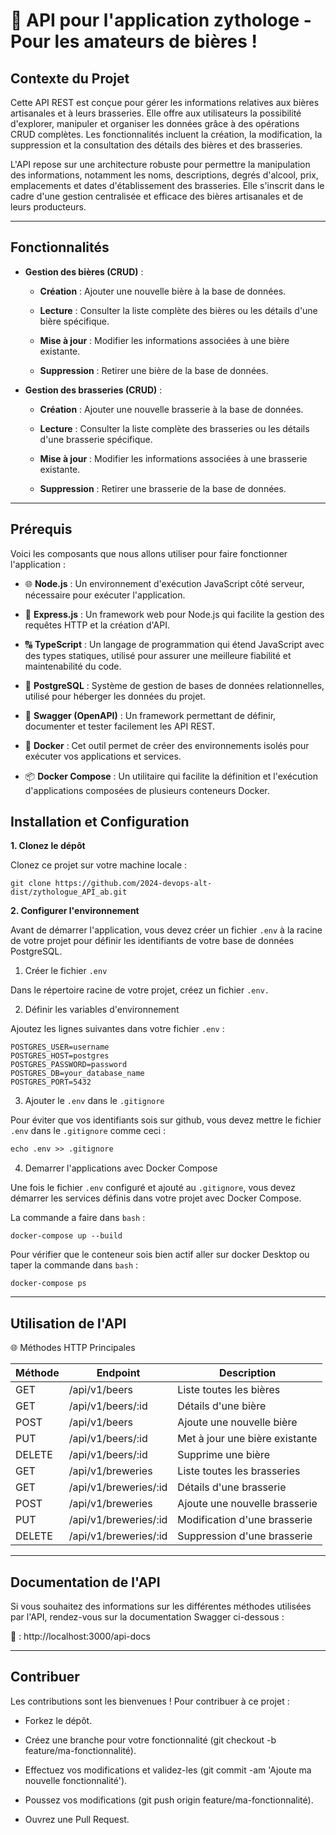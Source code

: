 # 🍻 API pour l'application zythologe - Pour les amateurs de bières !

## Contexte du Projet

Cette API REST est conçue pour gérer les informations relatives aux bières artisanales et à leurs brasseries. Elle offre aux utilisateurs la possibilité d'explorer, manipuler et organiser les données grâce à des opérations CRUD complètes. Les fonctionnalités incluent la création, la modification, la suppression et la consultation des détails des bières et des brasseries.

L'API repose sur une architecture robuste pour permettre la manipulation des informations, notamment les noms, descriptions, degrés d'alcool, prix, emplacements et dates d'établissement des brasseries. Elle s'inscrit dans le cadre d'une gestion centralisée et efficace des bières artisanales et de leurs producteurs.

---

## Fonctionnalités

- **Gestion des bières (CRUD)** :

    - **Création** : Ajouter une nouvelle bière à la base de données.

    - **Lecture** : Consulter la liste complète des bières ou les détails d'une bière spécifique.

    - **Mise à jour** : Modifier les informations associées à une bière existante.

    - **Suppression** : Retirer une bière de la base de données.

- **Gestion des brasseries (CRUD)** :

    - **Création** : Ajouter une nouvelle brasserie à la base de données.

    - **Lecture** : Consulter la liste complète des brasseries ou les détails d'une brasserie spécifique.

    - **Mise à jour** : Modifier les informations associées à une brasserie existante.

    - **Suppression** : Retirer une brasserie de la base de données.

---

## Prérequis

Voici les composants que nous allons utiliser pour faire fonctionner l'application :

- 🌐 **Node.js** : Un environnement d'exécution JavaScript côté serveur, nécessaire pour exécuter l'application.

- 🚀 **Express.js** : Un framework web pour Node.js qui facilite la gestion des requêtes HTTP et la création d'API.

- 🔠 **TypeScript** : Un langage de programmation qui étend JavaScript avec des types statiques, utilisé pour assurer une meilleure fiabilité et maintenabilité du code.

- 🐘 **PostgreSQL** : Système de gestion de bases de données relationnelles, utilisé pour héberger les données du projet.

- 📑 **Swagger (OpenAPI)** : Un framework permettant de définir, documenter et tester facilement les API REST.

- 🐳 **Docker** : Cet outil permet de créer des environnements isolés pour exécuter vos applications et services.

- 📦 **Docker Compose** : Un utilitaire qui facilite la définition et l'exécution d'applications composées de plusieurs conteneurs Docker.


## Installation et Configuration

**1. Clonez le dépôt**

Clonez ce projet sur votre machine locale :

```
git clone https://github.com/2024-devops-alt-dist/zythologue_API_ab.git
```
**2. Configurer l'environnement**

Avant de démarrer l'application, vous devez créer un fichier `.env` à la racine de votre projet pour définir les identifiants de votre base de données PostgreSQL.

1. Créer le fichier `.env`

Dans le répertoire racine de votre projet, créez un fichier `.env.`

2. Définir les variables d'environnement

Ajoutez les lignes suivantes dans votre fichier ``.env`` :

```
POSTGRES_USER=username
POSTGRES_HOST=postgres
POSTGRES_PASSWORD=password
POSTGRES_DB=your_database_name
POSTGRES_PORT=5432

```

3. Ajouter le ``.env`` dans le ``.gitignore``

Pour éviter que vos identifiants sois sur github, vous devez mettre le fichier ``.env`` dans le ``.gitignore`` comme ceci :

```html
echo .env >> .gitignore
```

4. Demarrer l'applications avec Docker Compose

Une fois le fichier ``.env`` configuré et ajouté au ``.gitignore``, vous devez démarrer les services définis dans votre projet avec Docker Compose.

La commande a faire dans ``bash`` :

```hmlt
docker-compose up --build
```

Pour vérifier que le conteneur sois bien actif aller sur docker Desktop ou taper la commande dans ``bash`` :

```
docker-compose ps
```
---
## Utilisation de l'API

🌐 Méthodes HTTP Principales

| Méthode | Endpoint                        | Description                           |
|---------|---------------------------------|---------------------------------------|
| GET     | /api/v1/beers                   | Liste toutes les bières               |
| GET     | /api/v1/beers/:id               | Détails d'une bière                  |
| POST    | /api/v1/beers                   | Ajoute une nouvelle bière            |
| PUT     | /api/v1/beers/:id               | Met à jour une bière existante       |
| DELETE  | /api/v1/beers/:id               | Supprime une bière                   |
| GET     | /api/v1/breweries               | Liste toutes les brasseries          |
| GET     | /api/v1/breweries/:id           | Détails d'une brasserie              |
| POST    | /api/v1/breweries               | Ajoute une nouvelle brasserie        |
| PUT     | /api/v1/breweries/:id           | Modification d'une brasserie         |
| DELETE  | /api/v1/breweries/:id           | Suppression d'une brasserie          |

---

## Documentation de l'API
Si vous souhaitez des informations sur les différentes méthodes utilisées par l'API, rendez-vous sur la documentation Swagger ci-dessous :

📍 : http://localhost:3000/api-docs

---

## Contribuer

Les contributions sont les bienvenues ! Pour contribuer à ce projet :

- Forkez le dépôt.

- Créez une branche pour votre fonctionnalité (git checkout -b feature/ma-fonctionnalité).

- Effectuez vos modifications et validez-les (git commit -am 'Ajoute ma nouvelle fonctionnalité').

- Poussez vos modifications (git push origin feature/ma-fonctionnalité).

- Ouvrez une Pull Request.
